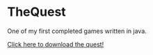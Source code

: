 # TheQuest
One of my first completed games written in java.

<a href="https://github.com/erikjearl/TheQuest/blob/master/TheQuest.jar?raw=true">Click here to download the quest!</a>


